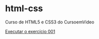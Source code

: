 # html-css
 Curso de HTML5 e CSS3 do CursoemVideo


<a href='https://github.com/leonardoclerton/html-css/exercicios/ex001/index.html'>Executar o exercício 001</a>